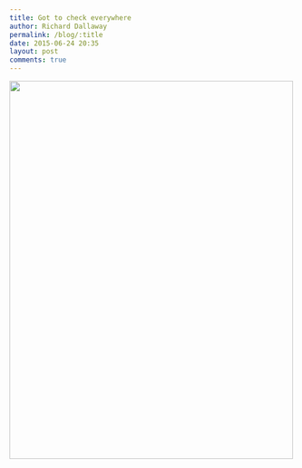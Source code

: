 ```yaml
---
title: Got to check everywhere
author: Richard Dallaway
permalink: /blog/:title
date: 2015-06-24 20:35
layout: post
comments: true
---
```


<div><a href="//static.skitters.dallaway.com/tp_IMG_20150621_155033.jpg"><img src="//static.skitters.dallaway.com/tp_thumb_IMG_20150621_155033.jpg" width="500" height="667"/></a></div>


  
      

